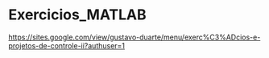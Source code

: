 # Exercicios_MATLAB

https://sites.google.com/view/gustavo-duarte/menu/exerc%C3%ADcios-e-projetos-de-controle-ii?authuser=1
